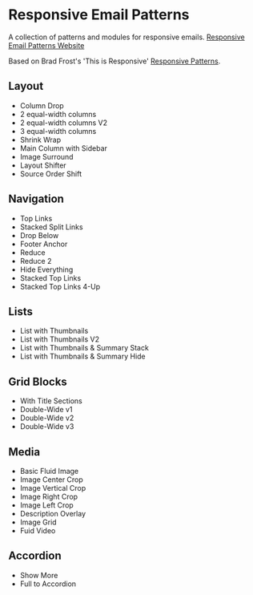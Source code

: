 Responsive Email Patterns
=======================

A collection of patterns and modules for responsive emails.
<a href="http://responsiveemailpatterns.com/">Responsive Email Patterns Website</a>

Based on Brad Frost's 'This is Responsive' <a href="http://bradfrost.github.com/this-is-responsive/patterns.html">Responsive Patterns</a>.

## Layout
<ul>
	<li>Column Drop</li>
	<li>2 equal-width columns</li>
	<li>2 equal-width columns V2</li>
	<li>3 equal-width columns</li>
	<li>Shrink Wrap</li>
	<li>Main Column with Sidebar</li>
	<li>Image Surround</li>
	<li>Layout Shifter</li>
	<li>Source Order Shift</li>
</ul>

## Navigation
<ul>
	<li>Top Links</li>
	<li>Stacked Split Links</li>
	<li>Drop Below</li>
	<li>Footer Anchor</li>
	<li>Reduce</li>
	<li>Reduce 2</li>
	<li>Hide Everything</li>
	<li>Stacked Top Links</li>
	<li>Stacked Top Links 4-Up</li>
</ul>

## Lists
<ul>
	<li>List with Thumbnails</li>
	<li>List with Thumbnails V2</li>
	<li>List with Thumbnails & Summary Stack</li>
	<li>List with Thumbnails & Summary Hide</li>
</ul>

## Grid Blocks
<ul>
	<li>With Title Sections</li>
	<li>Double-Wide v1</li>
	<li>Double-Wide v2</li>
	<li>Double-Wide v3</li>
</ul>

## Media
<ul>
	<li>Basic Fluid Image</li>
	<li>Image Center Crop</li>
	<li>Image Vertical Crop</li>
	<li>Image Right Crop</li>
	<li>Image Left Crop</li>
	<li>Description Overlay</li>
	<li>Image Grid</li>
	<li>Fuid Video</li>
</ul>

## Accordion
<ul>
	<li>Show More</li>
	<li>Full to Accordion</li>
</ul>
